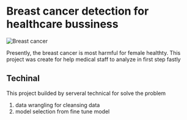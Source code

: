 # Breast cancer detection for healthcare bussiness

![Breast cancer](https://www.nationalbreastcancer.org/wp-content/uploads/breast-cancer-facts-what-is-breast-cancer.jpeg)

Presently, the breast cancer is most harmful for female healthty. 
This project was create for help medical staff to analyze in first step fastly

## Techinal

This project builded by serveral technical for solve the problem
1. data wrangling for cleansing data
2. model selection from fine tune model
